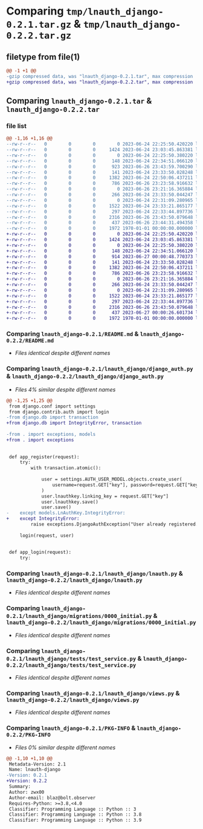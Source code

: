# Comparing `tmp/lnauth_django-0.2.1.tar.gz` & `tmp/lnauth_django-0.2.2.tar.gz`

## filetype from file(1)

```diff
@@ -1 +1 @@
-gzip compressed data, was "lnauth_django-0.2.1.tar", max compression
+gzip compressed data, was "lnauth_django-0.2.2.tar", max compression
```

## Comparing `lnauth_django-0.2.1.tar` & `lnauth_django-0.2.2.tar`

### file list

```diff
@@ -1,16 +1,16 @@
--rw-r--r--   0        0        0        0 2023-06-24 22:25:50.420220 lnauth_django-0.2.1/LICENSE
--rw-r--r--   0        0        0     1424 2023-06-24 23:03:45.863381 lnauth_django-0.2.1/README.md
--rw-r--r--   0        0        0        0 2023-06-24 22:25:50.380220 lnauth_django-0.2.1/lnauth_django/__init__.py
--rw-r--r--   0        0        0      148 2023-06-24 22:34:51.066120 lnauth_django-0.2.1/lnauth_django/apps.py
--rw-r--r--   0        0        0      923 2023-06-26 23:43:59.700290 lnauth_django-0.2.1/lnauth_django/django_auth.py
--rw-r--r--   0        0        0      141 2023-06-24 23:33:50.028248 lnauth_django-0.2.1/lnauth_django/exceptions.py
--rw-r--r--   0        0        0     1382 2023-06-24 22:50:06.437211 lnauth_django-0.2.1/lnauth_django/lnauth.py
--rw-r--r--   0        0        0      786 2023-06-26 23:23:58.916632 lnauth_django-0.2.1/lnauth_django/migrations/0000_initial.py
--rw-r--r--   0        0        0        0 2023-06-26 23:21:16.365884 lnauth_django-0.2.1/lnauth_django/migrations/__init__.py
--rw-r--r--   0        0        0      266 2023-06-24 23:33:50.044247 lnauth_django-0.2.1/lnauth_django/models.py
--rw-r--r--   0        0        0        0 2023-06-24 22:31:09.280965 lnauth_django-0.2.1/lnauth_django/tests/__init__.py
--rw-r--r--   0        0        0     1522 2023-06-24 23:33:21.865177 lnauth_django-0.2.1/lnauth_django/tests/test_service.py
--rw-r--r--   0        0        0      297 2023-06-24 22:33:44.897736 lnauth_django-0.2.1/lnauth_django/urls.py
--rw-r--r--   0        0        0     2316 2023-06-26 23:43:50.079648 lnauth_django-0.2.1/lnauth_django/views.py
--rw-r--r--   0        0        0      437 2023-06-26 23:44:31.494358 lnauth_django-0.2.1/pyproject.toml
--rw-r--r--   0        0        0     1972 1970-01-01 00:00:00.000000 lnauth_django-0.2.1/PKG-INFO
+-rw-r--r--   0        0        0        0 2023-06-24 22:25:50.420220 lnauth_django-0.2.2/LICENSE
+-rw-r--r--   0        0        0     1424 2023-06-24 23:03:45.863381 lnauth_django-0.2.2/README.md
+-rw-r--r--   0        0        0        0 2023-06-24 22:25:50.380220 lnauth_django-0.2.2/lnauth_django/__init__.py
+-rw-r--r--   0        0        0      148 2023-06-24 22:34:51.066120 lnauth_django-0.2.2/lnauth_django/apps.py
+-rw-r--r--   0        0        0      914 2023-06-27 00:00:48.770373 lnauth_django-0.2.2/lnauth_django/django_auth.py
+-rw-r--r--   0        0        0      141 2023-06-24 23:33:50.028248 lnauth_django-0.2.2/lnauth_django/exceptions.py
+-rw-r--r--   0        0        0     1382 2023-06-24 22:50:06.437211 lnauth_django-0.2.2/lnauth_django/lnauth.py
+-rw-r--r--   0        0        0      786 2023-06-26 23:23:58.916632 lnauth_django-0.2.2/lnauth_django/migrations/0000_initial.py
+-rw-r--r--   0        0        0        0 2023-06-26 23:21:16.365884 lnauth_django-0.2.2/lnauth_django/migrations/__init__.py
+-rw-r--r--   0        0        0      266 2023-06-24 23:33:50.044247 lnauth_django-0.2.2/lnauth_django/models.py
+-rw-r--r--   0        0        0        0 2023-06-24 22:31:09.280965 lnauth_django-0.2.2/lnauth_django/tests/__init__.py
+-rw-r--r--   0        0        0     1522 2023-06-24 23:33:21.865177 lnauth_django-0.2.2/lnauth_django/tests/test_service.py
+-rw-r--r--   0        0        0      297 2023-06-24 22:33:44.897736 lnauth_django-0.2.2/lnauth_django/urls.py
+-rw-r--r--   0        0        0     2316 2023-06-26 23:43:50.079648 lnauth_django-0.2.2/lnauth_django/views.py
+-rw-r--r--   0        0        0      437 2023-06-27 00:00:26.601734 lnauth_django-0.2.2/pyproject.toml
+-rw-r--r--   0        0        0     1972 1970-01-01 00:00:00.000000 lnauth_django-0.2.2/PKG-INFO
```

### Comparing `lnauth_django-0.2.1/README.md` & `lnauth_django-0.2.2/README.md`

 * *Files identical despite different names*

### Comparing `lnauth_django-0.2.1/lnauth_django/django_auth.py` & `lnauth_django-0.2.2/lnauth_django/django_auth.py`

 * *Files 4% similar despite different names*

```diff
@@ -1,25 +1,25 @@
 from django.conf import settings
 from django.contrib.auth import login
-from django.db import transaction
+from django.db import IntegrityError, transaction
 
-from . import exceptions, models
+from . import exceptions
 
 
 def app_register(request):
     try:
         with transaction.atomic():
 
             user = settings.AUTH_USER_MODEL.objects.create_user(
                 username=request.GET["key"], password=request.GET["key"]
             )
             user.lnauthkey.linking_key = request.GET["key"]
             user.lnauthkey.save()
             user.save()
-    except models.LnAuthKey.IntegrityError:
+    except IntegrityError:
         raise exceptions.DjangoAuthException("User already registered.")
 
     login(request, user)
 
 
 def app_login(request):
     try:
```

### Comparing `lnauth_django-0.2.1/lnauth_django/lnauth.py` & `lnauth_django-0.2.2/lnauth_django/lnauth.py`

 * *Files identical despite different names*

### Comparing `lnauth_django-0.2.1/lnauth_django/migrations/0000_initial.py` & `lnauth_django-0.2.2/lnauth_django/migrations/0000_initial.py`

 * *Files identical despite different names*

### Comparing `lnauth_django-0.2.1/lnauth_django/tests/test_service.py` & `lnauth_django-0.2.2/lnauth_django/tests/test_service.py`

 * *Files identical despite different names*

### Comparing `lnauth_django-0.2.1/lnauth_django/views.py` & `lnauth_django-0.2.2/lnauth_django/views.py`

 * *Files identical despite different names*

### Comparing `lnauth_django-0.2.1/PKG-INFO` & `lnauth_django-0.2.2/PKG-INFO`

 * *Files 0% similar despite different names*

```diff
@@ -1,10 +1,10 @@
 Metadata-Version: 2.1
 Name: lnauth-django
-Version: 0.2.1
+Version: 0.2.2
 Summary: 
 Author: zwx00
 Author-email: blaz@bolt.observer
 Requires-Python: >=3.8,<4.0
 Classifier: Programming Language :: Python :: 3
 Classifier: Programming Language :: Python :: 3.8
 Classifier: Programming Language :: Python :: 3.9
```

